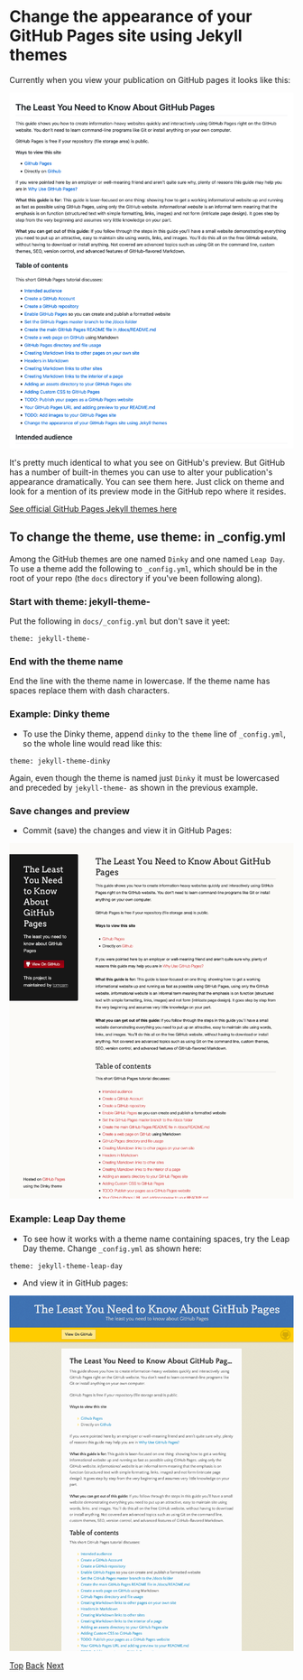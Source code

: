 # Change the appearance of your GitHub Pages site using Jekyll themes

Currently when you view your publication on GitHub pages it looks like this:

![Screen shot of default GitHub Pages theme](assets/github-default-jekyll-theme-1024x1280.png)

It's pretty much identical to what you see on GitHub's preview. But GitHub has
a number of built-in themes you can use to alter your publication's appearance
dramatically. You can see them here. Just click on theme and look for a mention of 
its preview mode in the GitHub repo where it resides.

[See official GitHub Pages Jekyll themes here](https://pages.github.com/themes)

## To change the theme, use theme: in _config.yml

Among the GitHub themes are one named `Dinky` and one named `Leap Day`. To use
a theme add the following to `_config.yml`, which should be in the root 
of your repo (the `docs` directory if you've been following along).

### Start with theme: jekyll-theme-

Put the following in `docs/_config.yml` but don't save it yeet:

```
theme: jekyll-theme-
```

### End with the theme name

End the line with the theme name in lowercase. If the theme name has spaces replace
them with dash characters.

### Example: Dinky theme

* To use the Dinky theme, append `dinky` to the `theme` line of `_config.yml`, so
the whole line would read like this:

```
theme: jekyll-theme-dinky
```

Again, even though the theme is named just `Dinky` it must be lowercased and preceded by `jekyll-theme-` as shown in
the previous example.

### Save changes and preview

* Commit (save) the changes and view it in GitHub Pages:

![Screen shot of Dinky theme](assets/jekyll-theme-dinky-1024x1280.png)

### Example: Leap Day theme

* To see how it works with a theme name containing spaces, try the Leap Day theme. 
Change `_config.yml` as shown here:

```
theme: jekyll-theme-leap-day
```

* And view it in GitHub pages:

![Screen shot of Leap Day theme](assets/jekyll-theme-leap-day-1024x1280.png)

[Top](/README.md) [Back](adding-assets-directory-github-pages.md) [Next](adding-images-github-pages-site.md)

